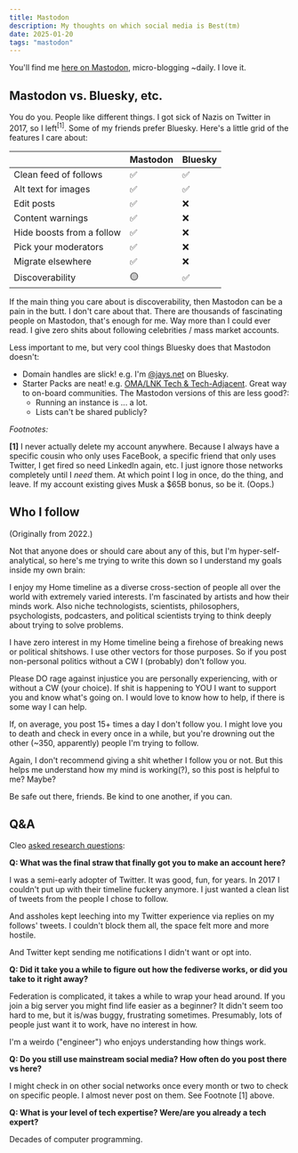 ```yaml
---
title: Mastodon
description: My thoughts on which social media is Best(tm)
date: 2025-01-20
tags: "mastodon"
---
```


You'll find me [here on Mastodon](https://flyovercountry.social/@deafferret),
micro-blogging ~daily. I love it.

## Mastodon vs. Bluesky, etc.

You do you. People like different things. I got sick of Nazis on Twitter in 
2017, so I left<sup>[1]</sup>. Some of my friends prefer Bluesky. 
Here's a little grid of the features I care about:

|                            | Mastodon | Bluesky |
| -------------------------- | -------- | ------- |
| Clean feed of follows      | ✅ | ✅ |
| Alt text for images        | ✅ | ✅ |
| Edit posts                 | ✅ | ❌ |
| Content warnings           | ✅ | ❌ |
| Hide boosts from a follow  | ✅ | ❌ |
| Pick your moderators       | ✅ | ❌ |
| Migrate elsewhere          | ✅ | ❌ |
| Discoverability            | 🟡 | ✅ |

If the main thing you care about is discoverability, then Mastodon can
be a pain in the butt. I don't care about that. There are thousands of
fascinating people on Mastodon, that's enough for me. Way more than I
could ever read.
I give zero shits about following celebrities / mass market accounts.

Less important to me, but very cool things Bluesky does that Mastodon doesn't:

* Domain handles are slick!
  e.g. I'm [@jays.net](https://bsky.app/profile/jays.net) on Bluesky.
* Starter Packs are neat!
  e.g. [OMA/LNK Tech & Tech-Adjacent](https://bsky.app/starter-pack-short/LYPECZh).
  Great way to on-board communities. The Mastodon versions of this are less good?:
  * Running an instance is ... a lot.
  * Lists can't be shared publicly?

*Footnotes:*

**[1]** I never actually delete my account anywhere. Because I always have
a specific cousin who only uses FaceBook, a specific friend that only
uses Twitter, I get fired so need LinkedIn again, etc.
I just ignore those networks completely until I *need* them.
At which point I log in once, do the thing, and leave.
If my account existing gives Musk a $65B bonus, so be it. (Oops.)

## Who I follow

(Originally from 2022.)

Not that anyone does or should care about any of this, but I'm
hyper-self-analytical, so here's me trying to write this down so I understand
my goals inside my own brain:

I enjoy my Home timeline as a diverse cross-section of people all over the
world with extremely varied interests. I'm fascinated by artists and how their
minds work. Also niche technologists, scientists, philosophers, psychologists,
podcasters, and political scientists trying to think deeply about trying to
solve problems.

I have zero interest in my Home timeline being a firehose of breaking news or
political shitshows. I use other vectors for those purposes. So if you post
non-personal politics without a CW I (probably) don't follow you.

Please DO rage against injustice you are personally experiencing, with or
without a CW (your choice). If shit is happening to YOU I want to support you
and know what's going on. I would love to know how to help, if there is some
way I can help.

If, on average, you post 15+ times a day I don't follow you. I might love you
to death and check in every once in a while, but you're drowning out the other
(~350, apparently) people I'm trying to follow.

Again, I don't recommend giving a shit whether I follow you or not. But this
helps me understand how my mind is working(?), so this post is helpful to me?
Maybe?

Be safe out there, friends. Be kind to one another, if you can.

## Q&A

Cleo [asked research questions](https://eldritch.cafe/@toplesstopics/113856397652645027):

**Q: What was the final straw that finally got you to make an account here?**

I was a semi-early adopter of Twitter. It was good, fun, for years.
In 2017 I couldn't put up with their timeline fuckery anymore.
I just wanted a clean list of tweets from the people I chose to follow.

And assholes kept leeching into my Twitter experience via replies on my follows' tweets.
I couldn't block them all, the space felt more and more hostile.

And Twitter kept sending me notifications I didn't want or opt into.

**Q: Did it take you a while to figure out how the fediverse works, or did you take to it right away?**

Federation is complicated, it takes a while to wrap your head around.
If you join a big server you might find life easier as a beginner?
It didn't seem too hard to me, but it is/was buggy, frustrating sometimes.
Presumably, lots of people just want it to work, have no interest in how.

I'm a weirdo ("engineer") who enjoys understanding how things work.

**Q: Do you still use mainstream social media? How often do you post there vs here?**

I might check in on other social networks once every month or two to check
on specific people. I almost never post on them.
See Footnote [1] above.

**Q: What is your level of tech expertise? Were/are you already a tech expert?**

Decades of computer programming.
